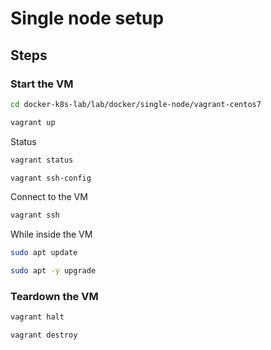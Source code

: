 # Single node setup

## Steps

### Start the VM

```sh
cd docker-k8s-lab/lab/docker/single-node/vagrant-centos7

vagrant up
```

Status

```sh
vagrant status

vagrant ssh-config
```

Connect to the VM

```sh
vagrant ssh
```

While inside the VM

```sh
sudo apt update

sudo apt -y upgrade
```

### Teardown the VM

```sh
vagrant halt

vagrant destroy
```
